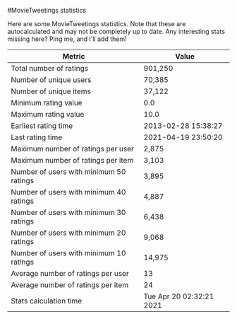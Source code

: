 #MovieTweetings statistics

Here are some MovieTweetings statistics. Note that these are autocalculated and may not be completely up to date. Any interesting stats missing here? Ping me, and I'll add them!

Metric | Value
--- | ---
Total number of ratings                 | 901,250
Number of unique users                  | 70,385
Number of unique items                  | 37,122
Minimum rating value                    | 0.0
Maximum rating value                    | 10.0
Earliest rating time                    | 2013-02-28 15:38:27
Last rating time                        | 2021-04-19 23:50:20
Maximum number of ratings per user      | 2,875
Maximum number of ratings per item      | 3,103
Number of users with minimum 50 ratings | 3,895
Number of users with minimum 40 ratings | 4,887
Number of users with minimum 30 ratings | 6,438
Number of users with minimum 20 ratings | 9,068
Number of users with minimum 10 ratings | 14,975
Average number of ratings per user      | 13
Average number of ratings per item      | 24
Stats calculation time                  | Tue Apr 20 02:32:21 2021

